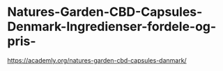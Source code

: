 # Natures-Garden-CBD-Capsules-Denmark-Ingredienser-fordele-og-pris-
https://academly.org/natures-garden-cbd-capsules-danmark/
